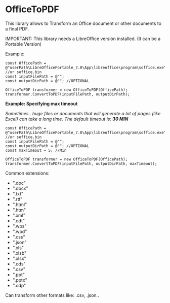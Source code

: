 # OfficeToPDF
This library allows to Transform an Office document or other documents to a final PDF.

IMPORTANT: This library needs a LibreOffice versión installed. (It can be a Portable Version)


Example:

```
const OfficePath = @"userPath\LibreOfficePortable_7.0\App\libreoffice\program\soffice.exe"; //or soffice.bin
const inputFilePath = @"";
const outputDirPath = @""; //OPTIONAL

OfficeToPDF transformer = new OfficeToPDF(OfficePath);
transformer.ConvertToPDF(inputFilePath, outputDirPath);

```

**Example: Specifying max timeout**

*Sometimes.. huge files or documents that will generate a lot of pages (like Excel) can take a long time.
The default timeout is: **30 MIN***
```
const OfficePath = @"userPath\LibreOfficePortable_7.0\App\libreoffice\program\soffice.exe"; //or soffice.bin
const inputFilePath = @"";
const outputDirPath = @""; //OPTIONAL
const maxTimeout = 5; //Min

OfficeToPDF transformer = new OfficeToPDF(OfficePath);
transformer.ConvertToPDF(inputFilePath, outputDirPath, maxTimeout);

```


Common extensions:
  - ".doc"
  - ".docx"
  - ".txt"
  - ".rtf"
  - ".html"
  - ".htm"
  - ".xml"
  - ".odt"
  - ".wps"
  - ".wpd"
  - ".css"
  - ".json"
  - ".xls"
  - ".xlsb"
  - ".xlsx"
  - ".ods"
  - ".csv"
  - ".ppt"
  - ".pptx"
  - ".odp"
    
Can transform other formats like: .csv, .json..
